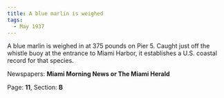 ```yaml
---  
title: A blue marlin is weighed  
tags:  
  - May 1937  
---  
```

  
A blue marlin is weighed in at 375 pounds on Pier 5. Caught just off the whistle buoy at the entrance to Miami Harbor, it establishes a U.S. coastal record for that species.  
  
Newspapers: **Miami Morning News or The Miami Herald**  
  
Page: **11**, Section: **B** 
